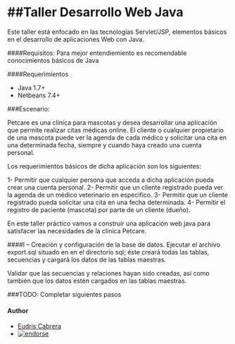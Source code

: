 ##Taller Desarrollo Web Java
==========================

Este taller está enfocado en las tecnologías Servlet/JSP, elementos básicos en el desarrollo de aplicaciones Web con Java.


####Requisitos:
Para mejor entendiemiento es recomendable conocimientos básicos de Java

####Requerimientos
* Java 1.7+
* Netbeans 7.4+


###Escenario:

Petcare es una clínica para mascotas y desea desarrollar una aplicación que permite realizar citas médicas online. 
El cliente o cualquier propietario de una mascota puede ver la agenda de cada médico y solicitar una cita en una determinada fecha, siempre y cuando haya creado una cuenta personal.

Los requerimientos básicos de dicha aplicación son los siguientes:

1- Permitir que cualquier persona que acceda a dicha aplicación pueda crear una cuenta personal.
2- Permitir que un cliente registrado pueda ver la agenda de un médico veterinario en especifico.
3- Permitir que un cliente registrado pueda solicitar una cita en una fecha determinada.
4- Permitir el registro de paciente (mascota) por parte de un cliente (dueño).

En este taller práctico vamos a construír una aplicación web java para satisfacer las necesidades de la clínica Petcare.

####I – Creación y configuración de la base de datos.
Ejecutar el archivo export.sql situado en en el directorio sql; éste creará todas las tablas, secuencias y cargará los datos de las tablas maestras.

Validar que las secuencias y relaciones hayan sido creadas, así como también que los datos estén cargados en las tablas maestras.

###TODO: Completar siguientes pasos





#### Author

* [Eudris Cabrera](https://github.com/ecabrerar)
* [![endorse](https://api.coderwall.com/ecabrerar/endorsecount.png)](https://coderwall.com/ecabrerar)
